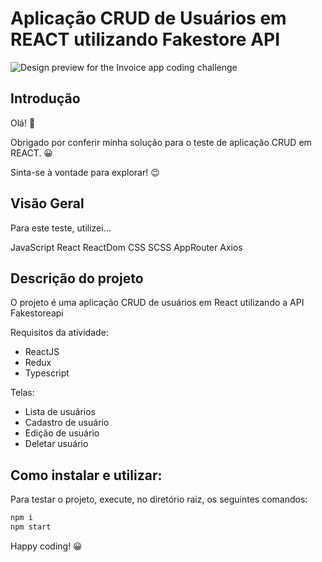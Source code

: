 # Aplicação CRUD de Usuários em REACT utilizando Fakestore API

![Design preview for the Invoice app coding challenge](./public/Preview.jpg)

## Introdução
Olá! 👋

Obrigado por conferir minha solução para o teste de aplicação CRUD em REACT. 😀

Sinta-se à vontade para explorar! 😉

## Visão Geral

Para este teste, utilizei...

JavaScript
React
ReactDom
CSS
SCSS
AppRouter
Axios

## Descrição do projeto

O projeto é uma aplicação CRUD de usuários em React utilizando a API Fakestoreapi

Requisitos da atividade:
- ReactJS
- Redux
- Typescript

Telas:
- Lista de usuários
- Cadastro de usuário
- Edição de usuário
- Deletar usuário

## Como instalar e utilizar:

Para testar o projeto, execute, no diretório raiz, os seguintes comandos:

```javascript
npm i
npm start
```

Happy coding! 😀
